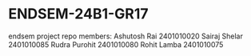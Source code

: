 # ENDSEM-24B1-GR17
endsem project repo
members: Ashutosh Rai 2401010020
         Sairaj Shelar 2401010085
         Rudra Purohit 2401010080
         Rohit Lamba 2401010075

